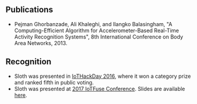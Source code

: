 ## Publications

- Pejman Ghorbanzade, Ali Khaleghi, and Ilangko Balasingham, "A Computing-Efficient Algorithm for Accelerometer-Based Real-Time Activity Recognition Systems", 8th International Conference on Body Area Networks, 2013.

## Recognition

- Sloth was presented in [IoTHackDay 2016], where it won a category prize and ranked fifth in public voting.
- Sloth was presented at [2017 IoTFuse Conference]. Slides are available [here](https://files.ghorbanzade.com/talks/iotfuse17.pdf).

[IoTHackDay 2016]: https://iothackday2016.devpost.com/
[2017 IoTFuse Conference]: https://iotfuse.com
